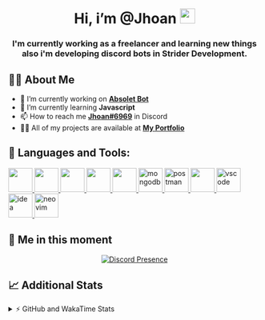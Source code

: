 <h1 align="center">Hi, i’m @Jhoan <img src="https://i.imgur.com/ILVRpZm.gif" width="30px"></h1>
<h3 align="center">I'm currently working as a freelancer and learning new things also i'm developing discord bots in Strider Development.</h3>

## 🙋‍♂️ About Me

- 🔭 I’m currently working on **[Absolet Bot](https://strider.cloud)**
- 🌱 I’m currently learning **Javascript**
- 📫 How to reach me **[Jhoan#6969](https://jhoan.monster/)** in Discord
- 👨‍💻 All of my projects are available at **[My Portfolio](https://jhoan.monster)**

## 🚀 Languages and Tools:
<p align="left"> 
    <a href="https://developer.mozilla.org/en-US/docs/Web/JavaScript" target="_blank"> <img src="https://img.icons8.com/color/48/000000/javascript.png" width="48" height="48"/> </a> 
    <a href="https://www.w3.org/html/" target="_blank"> <img src="https://img.icons8.com/color/48/000000/html-5.png" width="48" height="48"/> </a> 
    <a href="https://www.w3schools.com/css/" target="_blank"> <img src="https://img.icons8.com/color/48/000000/css3.png" width="48" height="48"/> </a> 
    <a href="https://getbootstrap.com" target="_blank"> <img src="https://img.icons8.com/color/48/000000/bootstrap.png" width="48" height="48"/> </a> 
    <a href="https://nodejs.org" target="_blank"> <img src="https://i.imgur.com/XX8lvL7.png" width="48" height="48"/> </a> 
    <a href="https://www.mongodb.com/" target="_blank"> <img src="https://i.imgur.com/nRtS3AN.png" alt="mongodb" width="48" height="48"/> </a> 
    <a href="https://postman.com" target="_blank"> <img src="https://www.vectorlogo.zone/logos/getpostman/getpostman-icon.svg" alt="postman" width="48" height="48"/> </a>   
    <a href="https://git-scm.com/" target="_blank"> <img src="https://img.icons8.com/color/48/000000/git.png" width="48" height="48"/> </a> 
    <a href="https://code.visualstudio.com" target="_blank" > <img src="https://upload.wikimedia.org/wikipedia/commons/thumb/9/9a/Visual_Studio_Code_1.35_icon.svg/2048px-Visual_Studio_Code_1.35_icon.svg.png" alt="vscode" width="48" height="48"> </a>
    <a href="https://www.jetbrains.com/es-es/idea/" target="_blank" > <img src="https://resources.jetbrains.com/storage/products/intellij-idea/img/meta/intellij-idea_logo_300x300.png" alt="idea" width="48" height="48"> </a>
    <a href="https://neovim.io" target="_blank"> <img src="https://icons.iconarchive.com/icons/papirus-team/papirus-apps/512/nvim-icon.png" alt="neovim" width="48" height="48"/> </a>
</p>
  
## 👤 Me in this moment
<p align="center">
    <a href="https://discord.com/users/852617426591154177" target="_blank" rel="nofollow">
        <img src="https://lanyard-profile-readme.vercel.app/api/852617426591154177?idleMessage=Probably%20coding%20Absolet..." alt="Discord Presence" align="center">
    </a>
</p>

## 📈 Additional Stats
<details>
    <summary>⚡ GitHub and WakaTime Stats</summary>
    <br/>

<!--START_SECTION:waka-->
![Code Time](http://img.shields.io/badge/Code%20Time-47%20hrs%2046%20mins-blue)

**🐱 My GitHub Data** 

> 🏆 290 Contributions in the Year 2022
 > 
> 📦 19.0 kB Used in GitHub's Storage 
 > 
> 💼 Opted to Hire
 > 
> 📜 4 Public Repositories 
 > 
> 🔑 11 Private Repositories  
 > 
**I'm a Night 🦉** 

```text
🌞 Morning    27 commits     ██░░░░░░░░░░░░░░░░░░░░░░░   8.91% 
🌆 Daytime    118 commits    █████████░░░░░░░░░░░░░░░░   38.94% 
🌃 Evening    126 commits    ██████████░░░░░░░░░░░░░░░   41.58% 
🌙 Night      32 commits     ██░░░░░░░░░░░░░░░░░░░░░░░   10.56%

```
📅 **I'm Most Productive on Saturday** 

```text
Monday       36 commits     ███░░░░░░░░░░░░░░░░░░░░░░   11.88% 
Tuesday      18 commits     █░░░░░░░░░░░░░░░░░░░░░░░░   5.94% 
Wednesday    54 commits     ████░░░░░░░░░░░░░░░░░░░░░   17.82% 
Thursday     11 commits     █░░░░░░░░░░░░░░░░░░░░░░░░   3.63% 
Friday       18 commits     █░░░░░░░░░░░░░░░░░░░░░░░░   5.94% 
Saturday     106 commits    ████████░░░░░░░░░░░░░░░░░   34.98% 
Sunday       60 commits     █████░░░░░░░░░░░░░░░░░░░░   19.8%

```


📊 **This Week I Spent My Time On** 

```text
⌚︎ Time Zone: America/Bogota

💬 Programming Languages: 
JavaScript               13 hrs 34 mins      ██████████████████████░░░   87.86% 
HTML                     1 hr 1 min          █░░░░░░░░░░░░░░░░░░░░░░░░   6.62% 
EJS                      17 mins             ░░░░░░░░░░░░░░░░░░░░░░░░░   1.88% 
Python                   14 mins             ░░░░░░░░░░░░░░░░░░░░░░░░░   1.53% 
TypeScript               7 mins              ░░░░░░░░░░░░░░░░░░░░░░░░░   0.84%

🔥 Editors: 
VS Code                  15 hrs 26 mins      █████████████████████████   100.0%

🐱‍💻 Projects: 
Moon Bot                 11 hrs 13 mins      ██████████████████░░░░░░░   72.73% 
Absolet Bot              1 hr 58 mins        ███░░░░░░░░░░░░░░░░░░░░░░   12.75% 
Portfolio                1 hr 53 mins        ███░░░░░░░░░░░░░░░░░░░░░░   12.28% 
cisco                    14 mins             ░░░░░░░░░░░░░░░░░░░░░░░░░   1.53% 
Solar-Tweaks             2 mins              ░░░░░░░░░░░░░░░░░░░░░░░░░   0.3%

💻 Operating System: 
Linux                    15 hrs 26 mins      █████████████████████████   100.0%

```

**I Mostly Code in JavaScript** 

```text
JavaScript               8 repos             ████████████████░░░░░░░░░   66.67% 
Java                     2 repos             ████░░░░░░░░░░░░░░░░░░░░░   16.67% 
SCSS                     1 repo              ██░░░░░░░░░░░░░░░░░░░░░░░   8.33% 
TypeScript               1 repo              ██░░░░░░░░░░░░░░░░░░░░░░░   8.33%

```



 Last Updated on 02/05/2022 17:44:56 UTC
<!--END_SECTION:waka-->
</details>
